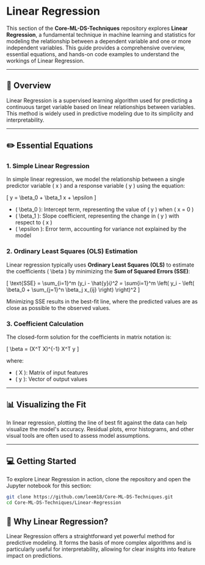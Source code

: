 # Linear Regression

This section of the **Core-ML-DS-Techniques** repository explores **Linear Regression**, a fundamental technique in machine learning and statistics for modeling the relationship between a dependent variable and one or more independent variables. This guide provides a comprehensive overview, essential equations, and hands-on code examples to understand the workings of Linear Regression.

---

## 📖 Overview

Linear Regression is a supervised learning algorithm used for predicting a continuous target variable based on linear relationships between variables. This method is widely used in predictive modeling due to its simplicity and interpretability.

---

## ✏️ Essential Equations

### 1. **Simple Linear Regression**

In simple linear regression, we model the relationship between a single predictor variable \( x \) and a response variable \( y \) using the equation:

\[
y = \beta_0 + \beta_1 x + \epsilon
\]

- \( \beta_0 \): Intercept term, representing the value of \( y \) when \( x = 0 \)
- \( \beta_1 \): Slope coefficient, representing the change in \( y \) with respect to \( x \)
- \( \epsilon \): Error term, accounting for variance not explained by the model

### 2. **Ordinary Least Squares (OLS) Estimation**

Linear regression typically uses **Ordinary Least Squares (OLS)** to estimate the coefficients \( \beta \) by minimizing the **Sum of Squared Errors (SSE)**:

\[
\text{SSE} = \sum_{i=1}^m (y_i - \hat{y}_i)^2 = \sum_{i=1}^m \left( y_i - \left( \beta_0 + \sum_{j=1}^n \beta_j x_{ij} \right) \right)^2
\]

Minimizing SSE results in the best-fit line, where the predicted values are as close as possible to the observed values.

### 3. **Coefficient Calculation**

The closed-form solution for the coefficients in matrix notation is:

\[
\beta = (X^T X)^{-1} X^T y
\]

where:
- \( X \): Matrix of input features
- \( y \): Vector of output values

---

## 📊 Visualizing the Fit

In linear regression, plotting the line of best fit against the data can help visualize the model's accuracy. Residual plots, error histograms, and other visual tools are often used to assess model assumptions.

---

## 💻 Getting Started

To explore Linear Regression in action, clone the repository and open the Jupyter notebook for this section:

```bash
git clone https://github.com/leem18/Core-ML-DS-Techniques.git
cd Core-ML-DS-Techniques/Linear-Regression
```

## 🤔 Why Linear Regression?
Linear Regression offers a straightforward yet powerful method for predictive modeling. It forms the basis of more complex algorithms and is particularly useful for interpretability, allowing for clear insights into feature impact on predictions.
